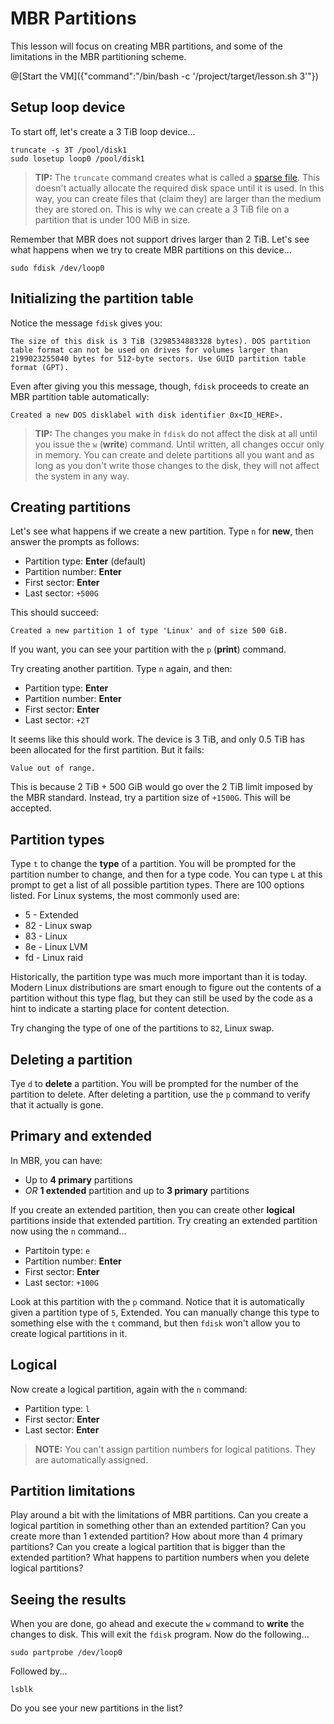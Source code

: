 # MBR Partitions

This lesson will focus on creating MBR partitions, and some of the limitations in the MBR
partitioning scheme.

@[Start the VM]({"command":"/bin/bash -c '/project/target/lesson.sh 3'"})

## Setup loop device

To start off, let's create a 3 TiB loop device...

```
truncate -s 3T /pool/disk1
sudo losetup loop0 /pool/disk1
```

> **TIP:** The `truncate` command creates what is called a [sparse file](https://en.wikipedia.org/wiki/Sparse_file). This doesn't
actually allocate the required disk space until it is used. In this way, you can create files that (claim they) are larger than
the medium they are stored on. This is why we can create a 3 TiB file on a partition that is under 100 MiB in size.

Remember that MBR does not support drives larger than 2 TiB. Let's see what happens when we try to create MBR partitions on
this device...

```
sudo fdisk /dev/loop0
```

## Initializing the partition table

Notice the message `fdisk` gives you:

```
The size of this disk is 3 TiB (3298534883328 bytes). DOS partition table format can not be used on drives for volumes larger than 2199023255040 bytes for 512-byte sectors. Use GUID partition table format (GPT).
```

Even after giving you this message, though, `fdisk` proceeds to create an MBR partition table automatically:

```
Created a new DOS disklabel with disk identifier 0x<ID_HERE>.
```

> **TIP:** The changes you make in `fdisk` do not affect the disk at all until you issue the `w` (**write**) command. Until written, all changes occur
only in memory. You can create and delete partitions all you want and as long as you don't write those changes to the disk, they will not affect the
system in any way.

## Creating partitions

Let's see what happens if we create a new partition. Type `n` for **new**, then answer the prompts as follows:

 - Partition type: **Enter** (default)
 - Partition number: **Enter**
 - First sector: **Enter**
 - Last sector: `+500G`

This should succeed:

```
Created a new partition 1 of type 'Linux' and of size 500 GiB.
```

If you want, you can see your partition with the `p` (**print**) command.

Try creating another partition. Type `n` again, and then:

 - Partition type: **Enter**
 - Partition number: **Enter**
 - First sector: **Enter**
 - Last sector: `+2T`

It seems like this should work. The device is 3 TiB, and only 0.5 TiB has been allocated for the first partition. But it fails:

```
Value out of range.
```

This is because 2 TiB + 500 GiB would go over the 2 TiB limit imposed by the MBR standard. Instead, try a partition size of `+1500G`. This will be accepted.

## Partition types

Type `t` to change the **type** of a partition. You will be prompted for the partition number to change, and then for a type code. You can type `L` at this
prompt to get a list of all possible partition types. There are 100 options listed. For Linux systems, the most commonly used are:

 - 5 - Extended
 - 82 - Linux swap
 - 83 - Linux
 - 8e - Linux LVM
 - fd - Linux raid

Historically, the partition type was much more important than it is today. Modern Linux distributions are smart enough to figure out the contents of a partition
without this type flag, but they can still be used by the code as a hint to indicate a starting place for content detection.

Try changing the type of one of the partitions to `82`, Linux swap.

## Deleting a partition

Tye `d` to **delete** a partition. You will be prompted for the number of the partition to delete. After deleting a partition, use the `p` command to
verify that it actually is gone.

## Primary and extended

In MBR, you can have:

 - Up to **4 primary** partitions
 - _OR_ **1 extended** partition and up to **3 primary** partitions

If you create an extended partition, then you can create other **logical** partitions inside that extended partition. Try creating an extended
partition now using the `n` command...

 - Partitoin type: `e`
 - Partition number: **Enter**
 - First sector: **Enter**
 - Last sector: `+100G`

Look at this partition with the `p` command. Notice that it is automatically given a partition type of `5`, Extended. You can manually change 
this type to something else with the `t` command, but then `fdisk` won't allow you to create logical partitions in it.

## Logical

Now create a logical partition, again with the `n` command:

 - Partition type: `l`
 - First sector: **Enter**
 - Last sector: **Enter**

> **NOTE:** You can't assign partition numbers for logical patitions. They are automatically assigned.

## Partition limitations

Play around a bit with the limitations of MBR partitions. Can you create a logical partition in something other than an extended partition?
Can you create more than 1 extended partition? How about more than 4 primary partitions? Can you create a logical partition that is bigger
than the extended partition? What happens to partition numbers when you delete logical partitions?

## Seeing the results

When you are done, go ahead and execute the `w` command to **write** the changes to disk. This will exit the `fdisk` program. Now do the following...

```
sudo partprobe /dev/loop0
```

Followed by...

```
lsblk
```

Do you see your new partitions in the list?
